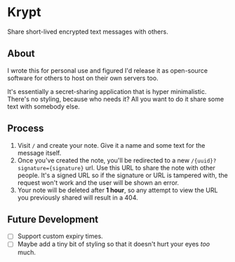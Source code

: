 # Krypt

Share short-lived encrypted text messages with others.

## About

I wrote this for personal use and figured I'd release it as open-source software for others to host on their own servers too.

It's essentially a secret-sharing application that is hyper minimalistic. There's no styling, because who needs it? All you want to do it share some text with somebody else.

## Process

1. Visit `/` and create your note. Give it a name and some text for the message itself.
2. Once you've created the note, you'll be redirected to a new `/{uuid}?signature={signature}` url. Use this URL to share the note with other people. It's a signed URL so if the signature or URL is tampered with, the request won't work and the user will be shown an error. 
3. Your note will be deleted after **1 hour**, so any attempt to view the URL you previously shared will result in a 404.

## Future Development

* [ ] Support custom expiry times.
* [ ] Maybe add a tiny bit of styling so that it doesn't hurt your eyes _too_ much.
